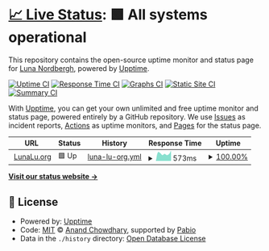 # [📈 Live Status](https://LunaLu-dev.github.io/Uptime-Monitor): <!--live status--> **🟩 All systems operational**

This repository contains the open-source uptime monitor and status page for [Luna Nordbergh](https://lunalu.org/socials/), powered by [Upptime](https://github.com/upptime/upptime).

[![Uptime CI](https://github.com/LunaLu-dev/Uptime-Monitor/workflows/Uptime%20CI/badge.svg)](https://github.com/LunaLu-dev/Uptime-Monitor/actions?query=workflow%3A%22Uptime+CI%22)
[![Response Time CI](https://github.com/LunaLu-dev/Uptime-Monitor/workflows/Response%20Time%20CI/badge.svg)](https://github.com/LunaLu-dev/Uptime-Monitor/actions?query=workflow%3A%22Response+Time+CI%22)
[![Graphs CI](https://github.com/LunaLu-dev/Uptime-Monitor/workflows/Graphs%20CI/badge.svg)](https://github.com/LunaLu-dev/Uptime-Monitor/actions?query=workflow%3A%22Graphs+CI%22)
[![Static Site CI](https://github.com/LunaLu-dev/Uptime-Monitor/workflows/Static%20Site%20CI/badge.svg)](https://github.com/LunaLu-dev/Uptime-Monitor/actions?query=workflow%3A%22Static+Site+CI%22)
[![Summary CI](https://github.com/LunaLu-dev/Uptime-Monitor/workflows/Summary%20CI/badge.svg)](https://github.com/LunaLu-dev/Uptime-Monitor/actions?query=workflow%3A%22Summary+CI%22)

With [Upptime](https://upptime.js.org), you can get your own unlimited and free uptime monitor and status page, powered entirely by a GitHub repository. We use [Issues](https://github.com/LunaLu-dev/Uptime-Monitor/issues) as incident reports, [Actions](https://github.com/LunaLu-dev/Uptime-Monitor/actions) as uptime monitors, and [Pages](https://LunaLu-dev.github.io/Uptime-Monitor) for the status page.

<!--start: status pages-->
<!-- This summary is generated by Upptime (https://github.com/upptime/upptime) -->
<!-- Do not edit this manually, your changes will be overwritten -->
<!-- prettier-ignore -->
| URL | Status | History | Response Time | Uptime |
| --- | ------ | ------- | ------------- | ------ |
| <img alt="" src="https://icons.duckduckgo.com/ip3/www.lunalu.org.ico" height="13"> [LunaLu.org](https://www.lunalu.org) | 🟩 Up | [luna-lu-org.yml](https://github.com/LunaLu-dev/Uptime-Monitor/commits/HEAD/history/luna-lu-org.yml) | <details><summary><img alt="Response time graph" src="./graphs/luna-lu-org/response-time-week.png" height="20"> 573ms</summary><br><a href="https://LunaLu-dev.github.io/Uptime-Monitor/history/luna-lu-org"><img alt="Response time 799" src="https://img.shields.io/endpoint?url=https%3A%2F%2Fraw.githubusercontent.com%2FLunaLu-dev%2FUptime-Monitor%2FHEAD%2Fapi%2Fluna-lu-org%2Fresponse-time.json"></a><br><a href="https://LunaLu-dev.github.io/Uptime-Monitor/history/luna-lu-org"><img alt="24-hour response time 642" src="https://img.shields.io/endpoint?url=https%3A%2F%2Fraw.githubusercontent.com%2FLunaLu-dev%2FUptime-Monitor%2FHEAD%2Fapi%2Fluna-lu-org%2Fresponse-time-day.json"></a><br><a href="https://LunaLu-dev.github.io/Uptime-Monitor/history/luna-lu-org"><img alt="7-day response time 573" src="https://img.shields.io/endpoint?url=https%3A%2F%2Fraw.githubusercontent.com%2FLunaLu-dev%2FUptime-Monitor%2FHEAD%2Fapi%2Fluna-lu-org%2Fresponse-time-week.json"></a><br><a href="https://LunaLu-dev.github.io/Uptime-Monitor/history/luna-lu-org"><img alt="30-day response time 799" src="https://img.shields.io/endpoint?url=https%3A%2F%2Fraw.githubusercontent.com%2FLunaLu-dev%2FUptime-Monitor%2FHEAD%2Fapi%2Fluna-lu-org%2Fresponse-time-month.json"></a><br><a href="https://LunaLu-dev.github.io/Uptime-Monitor/history/luna-lu-org"><img alt="1-year response time 799" src="https://img.shields.io/endpoint?url=https%3A%2F%2Fraw.githubusercontent.com%2FLunaLu-dev%2FUptime-Monitor%2FHEAD%2Fapi%2Fluna-lu-org%2Fresponse-time-year.json"></a></details> | <details><summary><a href="https://LunaLu-dev.github.io/Uptime-Monitor/history/luna-lu-org">100.00%</a></summary><a href="https://LunaLu-dev.github.io/Uptime-Monitor/history/luna-lu-org"><img alt="All-time uptime 98.54%" src="https://img.shields.io/endpoint?url=https%3A%2F%2Fraw.githubusercontent.com%2FLunaLu-dev%2FUptime-Monitor%2FHEAD%2Fapi%2Fluna-lu-org%2Fuptime.json"></a><br><a href="https://LunaLu-dev.github.io/Uptime-Monitor/history/luna-lu-org"><img alt="24-hour uptime 100.00%" src="https://img.shields.io/endpoint?url=https%3A%2F%2Fraw.githubusercontent.com%2FLunaLu-dev%2FUptime-Monitor%2FHEAD%2Fapi%2Fluna-lu-org%2Fuptime-day.json"></a><br><a href="https://LunaLu-dev.github.io/Uptime-Monitor/history/luna-lu-org"><img alt="7-day uptime 100.00%" src="https://img.shields.io/endpoint?url=https%3A%2F%2Fraw.githubusercontent.com%2FLunaLu-dev%2FUptime-Monitor%2FHEAD%2Fapi%2Fluna-lu-org%2Fuptime-week.json"></a><br><a href="https://LunaLu-dev.github.io/Uptime-Monitor/history/luna-lu-org"><img alt="30-day uptime 98.54%" src="https://img.shields.io/endpoint?url=https%3A%2F%2Fraw.githubusercontent.com%2FLunaLu-dev%2FUptime-Monitor%2FHEAD%2Fapi%2Fluna-lu-org%2Fuptime-month.json"></a><br><a href="https://LunaLu-dev.github.io/Uptime-Monitor/history/luna-lu-org"><img alt="1-year uptime 98.54%" src="https://img.shields.io/endpoint?url=https%3A%2F%2Fraw.githubusercontent.com%2FLunaLu-dev%2FUptime-Monitor%2FHEAD%2Fapi%2Fluna-lu-org%2Fuptime-year.json"></a></details>

<!--end: status pages-->

[**Visit our status website →**](https://LunaLu-dev.github.io/Uptime-Monitor)

## 📄 License

- Powered by: [Upptime](https://github.com/upptime/upptime)
- Code: [MIT](./LICENSE) © [Anand Chowdhary](https://anandchowdhary.com), supported by [Pabio](https://pabio.com)
- Data in the `./history` directory: [Open Database License](https://opendatacommons.org/licenses/odbl/1-0/)
